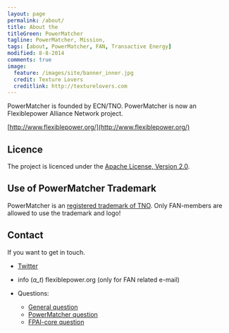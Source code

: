 ```yaml
---
layout: page
permalink: /about/
title: About the 
titleGreen: PowerMatcher
tagline: PowerMatcher, Mission, 
tags: [about, PowerMatcher, FAN, Transactive Energy]
modified: 8-8-2014
comments: true
image:
  feature: /images/site/banner_inner.jpg
  credit: Texture Lovers
  creditlink: http://texturelovers.com
---
```


PowerMatcher is founded by ECN/TNO. PowerMatcher is now an Flexiblepower Alliance Network project.

[http://www.flexiblepower.org/](http://www.flexiblepower.org/)


## Licence ##
The project is licenced under the [Apache License, Version 2.0](https://github.com/flexiblepower/powermatcher/blob/master/LICENSE). 

## Use of PowerMatcher Trademark ##
PowerMatcher is an [registered trademark of TNO](http://oami.europa.eu/eSearch/#details/trademarks/004298097).
Only FAN-members are allowed to use the trademark and logo!

## Contact ##
If you want to get in touch.

* [Twitter](https://twitter.com/PowerMatcher)
* info (_a_t_) flexiblepower.org (only for FAN related e-mail)

* Questions:
  * [General question](https://github.com/flexiblepower/FAN-wiki/issues/new?title=Question:My%20Question&body)
  * [PowerMatcher question](https://github.com/flexiblepower/powermatcher/issues/new?title=Question:My%20Title&body)
  * [FPAI-core question](https://github.com/flexiblepower/fpai-core/issues/new?title=Question:My%20Title&body)
